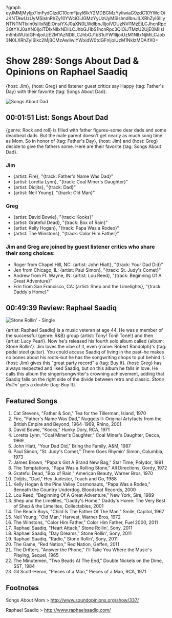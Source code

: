 ?graph eyJMMjMyIjp7ImFydGlzdC10cmFjayI6IkY2MDBGMzYyIiwiaG9zdC10YWciOiJKNTAwUzUyMSIsInRhZy10YWciOiJGMzYyUzUyMSIsImdlbnJlLXRhZyI6IlIyNTNTNTIxIn0sIlIxNjEiOnsiYXJ0aXN0LWdlbnJlIjoiVDUzNVI1MzEiLCJhcnRpc3QtYXJ0aXN0IjoiTDIxNlIxNDIiLCJhbGJ1bS1hcnRpc3QiOiJTMzU2UjE0MiIsIm5hbWUtdGFnIjoiUjE2M1AzNDIiLCJhbGJ1bS1uYW1lIjoiUzM1NlIxNjMiLCJob3N0LXRhZyI6Ikc2MjBCMzAwIiwiYWxidW0tdGFnIjoiUzM1NkIzMDAifX0=

# Show 289: Songs About Dad & Opinions on Raphael Saadiq 
{host: Jim}, {host: Greg} and listener guest critics say Happy {tag: Father's Day} with their favorite {tag: Songs About Dad}.

![Songs About Dad](http://static.soundopinions.org/images/2011/fathersday.jpg)

## 00:01:51 List: Songs About Dad
{genre: Rock and roll} is filled with father figures–some dear dads and some deadbeat dads. But the male parent doesn't get nearly as much song time as Mom. So in honor of {tag: Father's Day}, {host: Jim} and {host: Greg} decide to give the fathers some. Here are their favorite {tag: Songs About Dad}.

### Jim
- {artist: Fire}, "{track: Father's Name Was Dad}"
- {artist: Loretta Lynn}, "{track: Coal Miner's Daughter}"
- {artist: Didjits}, "{track: Dad}"
- {artist: Neil Young}, "{track: Old Man}"

### Greg
- {artist: David Bowie}, "{track: Kooks}"
- {artist: Grateful Dead}, "{track: Box of Rain}"
- {artist: Kelly Hogan}, "{track: Papa Was a Rodeo}"
- {artist: The Winstons}, "{track: Color Him Father}"

### Jim and Greg are joined by guest listener critics who share their song choices:
- Roger from Chapel Hill, NC: {artist: John Hiatt}, "{track: Your Dad Did}"
- Jen from Chicago, IL: {artist: Paul Simon}, "{track: St. Judy's Comet}"
- Andrew from Ft. Wayne, IN: {artist: Lou Reed}, "{track: Beginning Of A Great Adventure}"
- Erin from San Francisco, CA: {artist: Shep and the Limelights}, "{track: Daddy's Home}"

## 00:49:39 Review: Raphael Saadiq 
![Stone Rollin' - Single](http://is3.mzstatic.com/image/thumb/Music/v4/30/97/78/30977853-e726-6658-2b23-8d237b968fd1/source/600x600bb.jpg "14213/418914236")

{artist: Raphael Saadiq} is a music veteran at age 44. He was a member of the successful {genre: R&B} group {artist: Tony! Toni! Toné!} and then {artist: Lucy Pearl}. Now he's released his fourth solo album called {album: Stone Rollin'}. Jim loves the vibe of it, even {name: Robert Randolph}'s {tag: pedal steel guitar}. You could accuse Saadiq of living in the past–he makes no bones about his roots–but he has the songwriting chops to put behind it. {host: Jim} gives this "great party record" a {tag: Buy It}. {host: Greg} has always respected and liked Saadiq, but on this album he falls in love. He calls this album the singer/songwriter's crowning achievement, adding that Saadiq falls on the right side of the divide between retro and classic. *Stone Rollin'* gets a double {tag: Buy It}.

## Featured Songs
1. Cat Stevens, "Father & Son," Tea for the Tillerman, Island, 1970
2. Fire, "Father's Name Was Dad," Nuggets II: Original Artyfacts from the British Empire and Beyond, 1964-1969, Rhino, 2001
3. David Bowie, "Kooks," Hunky Dory, RCA, 1971
4. Loretta Lynn, "Coal Miner's Daughter," Coal Miner's Daughter, Decca, 1969
5. John Hiatt, "Your Dad Did," Bring the Family, A&M, 1987
6. Paul Simon, "St. Judy's Comet," There Goes Rhymin' Simon, Columbia, 1973
7. James Brown, "Papa's Got A Brand New Bag," Star Time, Polydor, 1991
8. The Temptations, "Papa Was a Rolling Stone," All Directions, Gordy, 1972
9. Grateful Dead, "Box of Rain," American Beauty, Warner Bros, 1970
10. Didjits, "Dad," Hey Judester, Touch and Go, 1988
11. Kelly Hogan & the Pine Valley Cosmonauts, "Papa Was a Rodeo," Beneath the Country Underdog, Bloodshot Records, 2000
12. Lou Reed, "Beginning Of A Great Adventure," New York, Sire, 1989
13. Shep and the Limelites, "Daddy's Home," Daddy's Home: The Very Best of Shep & the Limelites, Collectables, 2001
14. The Beach Boys, "Child Is The Father Of The Man," Smile, Capitol, 1967
15. Neil Young, "Old Man," Harvest, Warner Bros, 1972
16. The Winstons, "Color Him Father," Color Him Father, Fuel 2000, 2011
17. Raphael Saadiq, "Heart Attack," Stone Rollin', Sony, 2011
18. Raphael Saadiq, "Day Dreams," Stone Rollin', Sony, 2011
19. Raphael Saadiq, "Radio," Stone Rollin', Sony, 2011
20. The Game, "Red Nation," Red Nation, Geffen, 2011
21. The Drifters, "Answer the Phone," I'll Take You Where the Music's Playing, Sequel, 1965
22. The Minutemen, "Two Beads At The End," Double Nickels on the Dime, SST, 1984
23. Gil Scott-Heron, "Pieces of a Man," Pieces of a Man, RCA, 1971


## Footnotes

Songs About Mom > http://www.soundopinions.org/show/337/

Raphael Saadiq > http://www.raphaelsaadiq.com/